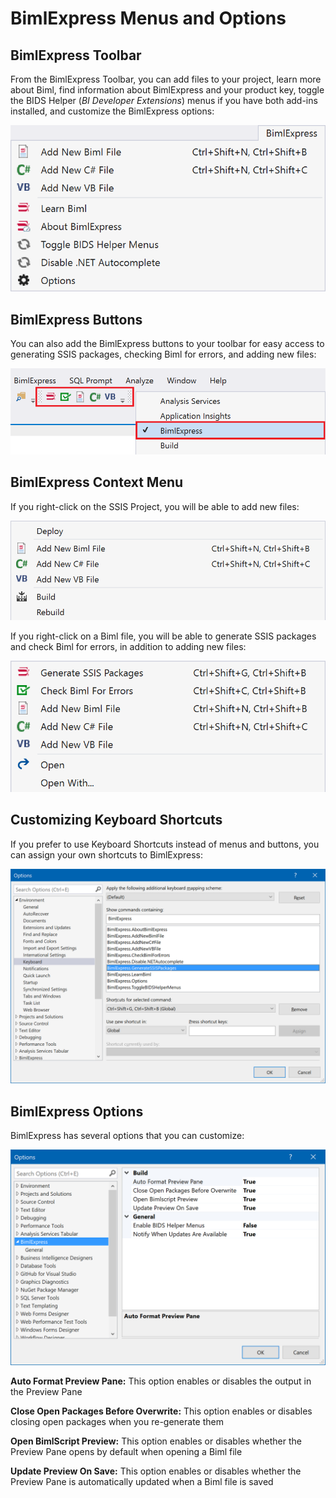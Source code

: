 # BimlExpress Menus and Options

## BimlExpress Toolbar

From the BimlExpress Toolbar, you can add files to your project, learn more about Biml, find information about BimlExpress and your product key, toggle the BIDS Helper (*BI Developer Extensions*) menus if you have both add-ins installed, and customize the BimlExpress options:

![BimlExpress Toolbar](images/bimlexpress-menu-toolbar.png "BimlExpress Toolbar")

## BimlExpress Buttons

You can also add the BimlExpress buttons to your toolbar for easy access to generating SSIS packages, checking Biml for errors, and adding new files:

![BimlExpress Buttons](images/bimlexpress-menu-buttons.png "BimlExpress Buttons")

## BimlExpress Context Menu

If you right-click on the SSIS Project, you will be able to add new files:

![BimlExpress Contect Menu on Projects](images/bimlexpress-menu-context-project.png "BimlExpress Context Menu on Projects")

If you right-click on a Biml file, you will be able to generate SSIS packages and check Biml for errors, in addition to adding new files:

![BimlExpress Contect Menu on Biml Files](images/bimlexpress-menu-context-file.png "BimlExpress Context Menu on Biml Files")

## Customizing Keyboard Shortcuts

If you prefer to use Keyboard Shortcuts instead of menus and buttons, you can assign your own shortcuts to BimlExpress:

![BimlExpress Keyboard Shortcuts](images/bimlexpress-keyboard-shortcuts.png "BimlExpress Keyboard SHortcuts")

## BimlExpress Options

BimlExpress has several options that you can customize:

![BimlExpress Options](images/bimlexpress-options.png "BimlExpress Options")

**Auto Format Preview Pane:** This option enables or disables the output in the Preview Pane

**Close Open Packages Before Overwrite:** This option enables or disables closing open packages when you re-generate them

**Open BimlScript Preview:** This option enables or disables whether the Preview Pane opens by default when opening a Biml file

**Update Preview On Save:** This option enables or disables whether the Preview Pane is automatically updated when a Biml file is saved